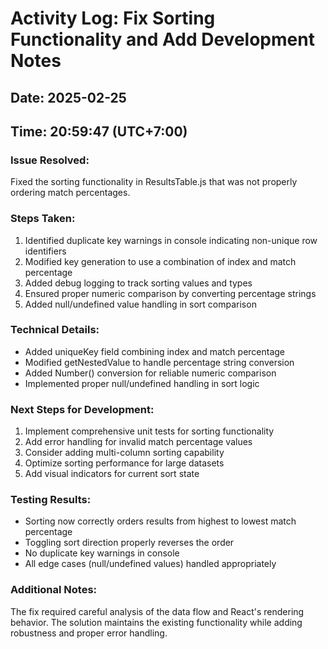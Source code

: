 # Activity Log: Fix Sorting Functionality and Add Development Notes

## Date: 2025-02-25
## Time: 20:59:47 (UTC+7:00)

### Issue Resolved:
Fixed the sorting functionality in ResultsTable.js that was not properly ordering match percentages.

### Steps Taken:
1. Identified duplicate key warnings in console indicating non-unique row identifiers
2. Modified key generation to use a combination of index and match percentage
3. Added debug logging to track sorting values and types
4. Ensured proper numeric comparison by converting percentage strings
5. Added null/undefined value handling in sort comparison

### Technical Details:
- Added uniqueKey field combining index and match percentage
- Modified getNestedValue to handle percentage string conversion
- Added Number() conversion for reliable numeric comparison
- Implemented proper null/undefined handling in sort logic

### Next Steps for Development:
1. Implement comprehensive unit tests for sorting functionality
2. Add error handling for invalid match percentage values
3. Consider adding multi-column sorting capability
4. Optimize sorting performance for large datasets
5. Add visual indicators for current sort state

### Testing Results:
- Sorting now correctly orders results from highest to lowest match percentage
- Toggling sort direction properly reverses the order
- No duplicate key warnings in console
- All edge cases (null/undefined values) handled appropriately

### Additional Notes:
The fix required careful analysis of the data flow and React's rendering behavior. The solution maintains the existing functionality while adding robustness and proper error handling.
